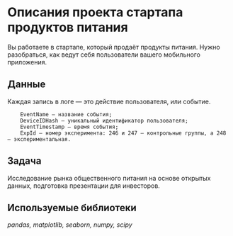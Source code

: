 # Описания проекта стартапа продуктов питания
Вы работаете в стартапе, который продаёт продукты питания. Нужно разобраться, как ведут себя пользователи вашего мобильного приложения.

## Данные

Каждая запись в логе — это действие пользователя, или событие. 
        
        EventName — название события;
        DeviceIDHash — уникальный идентификатор пользователя;
        EventTimestamp — время события;
        ExpId — номер эксперимента: 246 и 247 — контрольные группы, а 248 — экспериментальная.

## Задача

Исследование рынка общественного питания на основе открытых данных, подготовка презентации для инвесторов.  

## Используемые библиотеки
*pandas,*
*matplotlib,*
*seaborn,*
*numpy,*
*scipy*

